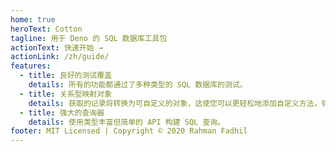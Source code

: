 ```yaml
---
home: true
heroText: Cotton
tagline: 用于 Deno 的 SQL 数据库工具包
actionText: 快速开始 →
actionLink: /zh/guide/
features:
  - title: 良好的测试覆盖
    details: 所有的功能都通过了多种类型的 SQL 数据库的测试。
  - title: 关系型映射对象
    details: 获取的记录将转换为可自定义的对象，这使您可以更轻松地添加自定义方法，钩子和 getter-setter 方法。
  - title: 强大的查询器
    details: 使用类型丰富但简单的 API 构建 SQL 查询。
footer: MIT Licensed | Copyright © 2020 Rahman Fadhil
---
```

